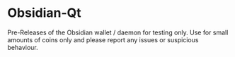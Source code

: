 # Obsidian-Qt

Pre-Releases of the Obsidian wallet / daemon for testing only. Use for small amounts of coins only and please report any issues or suspicious behaviour.

